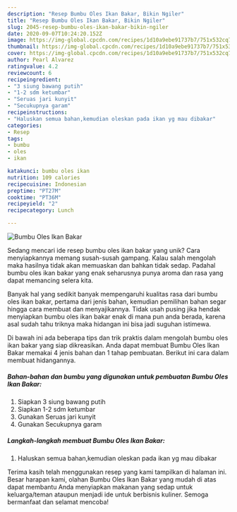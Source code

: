 ```yaml
---
description: "Resep Bumbu Oles Ikan Bakar, Bikin Ngiler"
title: "Resep Bumbu Oles Ikan Bakar, Bikin Ngiler"
slug: 2045-resep-bumbu-oles-ikan-bakar-bikin-ngiler
date: 2020-09-07T10:24:20.152Z
image: https://img-global.cpcdn.com/recipes/1d10a9ebe91737b7/751x532cq70/bumbu-oles-ikan-bakar-foto-resep-utama.jpg
thumbnail: https://img-global.cpcdn.com/recipes/1d10a9ebe91737b7/751x532cq70/bumbu-oles-ikan-bakar-foto-resep-utama.jpg
cover: https://img-global.cpcdn.com/recipes/1d10a9ebe91737b7/751x532cq70/bumbu-oles-ikan-bakar-foto-resep-utama.jpg
author: Pearl Alvarez
ratingvalue: 4.2
reviewcount: 6
recipeingredient:
- "3 siung bawang putih"
- "1-2 sdm ketumbar"
- "Seruas jari kunyit"
- "Secukupnya garam"
recipeinstructions:
- "Haluskan semua bahan,kemudian oleskan pada ikan yg mau dibakar"
categories:
- Resep
tags:
- bumbu
- oles
- ikan

katakunci: bumbu oles ikan 
nutrition: 109 calories
recipecuisine: Indonesian
preptime: "PT27M"
cooktime: "PT36M"
recipeyield: "2"
recipecategory: Lunch

---
```



![Bumbu Oles Ikan Bakar](https://img-global.cpcdn.com/recipes/1d10a9ebe91737b7/751x532cq70/bumbu-oles-ikan-bakar-foto-resep-utama.jpg)

Sedang mencari ide resep bumbu oles ikan bakar yang unik? Cara menyiapkannya memang susah-susah gampang. Kalau salah mengolah maka hasilnya tidak akan memuaskan dan bahkan tidak sedap. Padahal bumbu oles ikan bakar yang enak seharusnya punya aroma dan rasa yang dapat memancing selera kita.



Banyak hal yang sedikit banyak mempengaruhi kualitas rasa dari bumbu oles ikan bakar, pertama dari jenis bahan, kemudian pemilihan bahan segar hingga cara membuat dan menyajikannya. Tidak usah pusing jika hendak menyiapkan bumbu oles ikan bakar enak di mana pun anda berada, karena asal sudah tahu triknya maka hidangan ini bisa jadi suguhan istimewa.


Di bawah ini ada beberapa tips dan trik praktis dalam mengolah bumbu oles ikan bakar yang siap dikreasikan. Anda dapat membuat Bumbu Oles Ikan Bakar memakai 4 jenis bahan dan 1 tahap pembuatan. Berikut ini cara dalam membuat hidangannya.

<!--inarticleads1-->

##### Bahan-bahan dan bumbu yang digunakan untuk pembuatan Bumbu Oles Ikan Bakar:

1. Siapkan 3 siung bawang putih
1. Siapkan 1-2 sdm ketumbar
1. Gunakan Seruas jari kunyit
1. Gunakan Secukupnya garam




<!--inarticleads2-->

##### Langkah-langkah membuat Bumbu Oles Ikan Bakar:

1. Haluskan semua bahan,kemudian oleskan pada ikan yg mau dibakar




Terima kasih telah menggunakan resep yang kami tampilkan di halaman ini. Besar harapan kami, olahan Bumbu Oles Ikan Bakar yang mudah di atas dapat membantu Anda menyiapkan makanan yang sedap untuk keluarga/teman ataupun menjadi ide untuk berbisnis kuliner. Semoga bermanfaat dan selamat mencoba!
